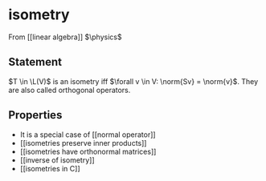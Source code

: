 # isometry
From [[linear algebra]]
$\physics$
## Statement
$T \in \L(V)$ is an isometry iff $\forall v \in V: \norm{Sv} = \norm{v}$.
They are also called orthogonal operators.

## Properties
- It is a special case of [[normal operator]]
- [[isometries preserve inner products]]
- [[isometries have orthonormal matrices]]
- [[inverse of isometry]]
- [[isometries in C]]